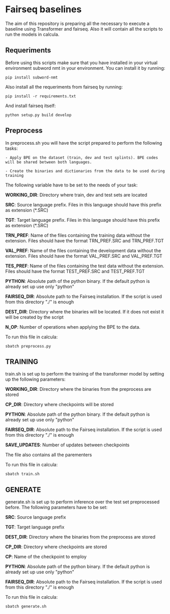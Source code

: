 # Fairseq baselines

The aim of this repository is preparing all the necessary to execute a baseline using Transformer and fairseq. Also it will contain all the scripts to run the models in calcula.

## Requeriments

Before using this scripts make sure that you have installed in your virtual environment subword nmt in your environment. You can install it by running:

    pip install subword-nmt

Also install all the requeriments from fairseq by running:

    pip install -r requirements.txt

And install fairseq itself:

    python setup.py build develop

## Preprocess

In preprocess.sh you will have the script prepared to perform the following tasks:

    - Apply BPE on the dataset (train, dev and test splints). BPE codes will be shared between both languages.

    - Create the binaries and dictionaries from the data to be used during training

The following variable have to be set to the needs of your task:

**WORKING_DIR**: Directory where train, dev and test sets are located

**SRC**: Source language prefix. Files in this language should have this prefix as extension (*.SRC)

**TGT**: Target language prefix. Files in this language should have this prefix as extension (*.SRC)

**TRN_PREF**: Name of the files containing the training data without the extension. Files should have the format TRN_PREF.SRC and TRN_PREF.TGT

**VAL_PREF**: Name of the files containing the development data without the extension. Files should have the format VAL_PREF.SRC and VAL_PREF.TGT

**TES_PREF**: Name of the files containing the test data without the extension. Files should have the format TEST_PREF.SRC and TEST_PREF.TGT

**PYTHON**: Absolute path of the python binary. If the default python is already set up use only "python"

**FAIRSEQ_DIR**: Absolute path to the Fairseq installation. If the script is used from this directory "./" is enough

**DEST_DIR**: Directory where the binaries will be located. If it does not exist it will be created by the script

**N_OP**: Number of operations when applying the BPE to the data.

To run this file in calcula:

    sbatch preprocess.py

## TRAINING

train.sh is set up to perform the training of the transformer model by setting up the following parameters:

**WORKING_DIR**: Directory where the binaries from the preprocess are stored

**CP_DIR**: Directory where checkpoints will be stored

**PYTHON**: Absolute path of the python binary. If the default python is already set up use only "python"

**FAIRSEQ_DIR**: Absolute path to the Fairseq installation. If the script is used from this directory "./" is enough

**SAVE_UPDATES**: Number of updates between checkpoints 

The file also contains all the parementers

To run this file in calcula:

    sbatch train.sh

## GENERATE

generate.sh is set up to perform inference over the test set preprocessed before. The following parameters have to be set:

**SRC**: Source language prefix

**TGT**: Target language prefix

**DEST_DIR**: Directory where the binaries from the preprocess are stored

**CP_DIR**: Directory where checkpoints are stored

**CP**: Name of the checkpoint to employ 

**PYTHON**: Absolute path of the python binary. If the default python is already set up use only "python"

**FAIRSEQ_DIR**: Absolute path to the Fairseq installation. If the script is used from this directory "./" is enough

To run this file in calcula:

    sbatch generate.sh





